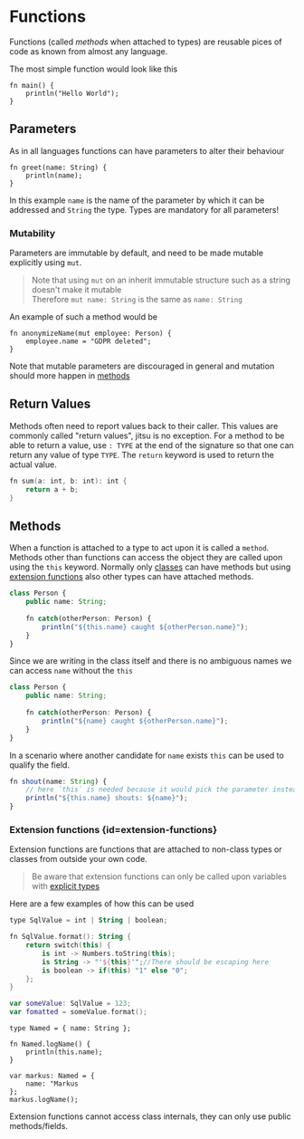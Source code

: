 # Functions

Functions (called _methods_ when attached to types) are reusable pices of code as known from almost any language.

The most simple function would look like this
```
fn main() {
    println("Hello World");
}
```

## Parameters

As in all languages functions can have parameters to alter their behaviour

```
fn greet(name: String) {
    println(name);
}
```
In this example `name` is the name of the parameter by which it can be addressed and `String` the type.
Types are mandatory for all parameters!
### Mutability
Parameters are immutable by default, and need to be made mutable explicitly using `mut`.
> Note that using `mut` on an inherit immutable structure such as a string doesn't make it mutable<br/>
> Therefore `mut name: String` is the same as `name: String`

An example of such a method would be
```
fn anonymizeName(mut employee: Person) {
    employee.name = "GDPR deleted";
}
```

Note that mutable parameters are discouraged in general and mutation should more happen in [methods](#methods)

## Return Values

Methods often need to report values back to their caller. This values are commonly called "return values", jitsu is
no exception. For a method to be able to return a value, use `: TYPE` at the end of the signature so that one can
return any value of type `TYPE`. The `return` keyword is used to return the actual value.

```Kotlin
fn sum(a: int, b: int): int {
    return a + b;
}
```

## Methods

When a function is attached to a type to act upon it is called a `method`. Methods other than functions can access the
object they are called upon using the `this` keyword. Normally only [classes](Classes.md) can have methods but using
[extension functions](#extension-functions) also other types can have attached methods.

```Typescript
class Person {
    public name: String;
    
    fn catch(otherPerson: Person) {
        println("${this.name} caught ${otherPerson.name}");
    }
}
```

Since we are writing in the class itself and there is no ambiguous names we can access `name` without the `this`
```Typescript
class Person {
    public name: String;
    
    fn catch(otherPerson: Person) {
        println("${name} caught ${otherPerson.name}");
    }
}
```

In a scenario where another candidate for `name` exists `this` can be used to qualify the field.
```Typescript
fn shout(name: String) {
    // here `this` is needed because it would pick the parameter instead!
    println("${this.name} shouts: ${name}");
}
```

### Extension functions {id=extension-functions}
Extension functions are functions that are attached to non-class types or classes from outside your own code.

> Be aware that extension functions can only be called upon variables with [explicit types](Types.md#explicit-implicit)

Here are a few examples of how this can be used
```Kotlin
type SqlValue = int | String | boolean;

fn SqlValue.format(): String {
    return switch(this) {
        is int -> Numbers.toString(this);
        is String -> "'${this}'";//There should be escaping here
        is boolean -> if(this) "1" else "0";
    };
}

var someValue: SqlValue = 123;
var fomatted = someValue.format();
```

```
type Named = { name: String };

fn Named.logName() {
    println(this.name);
}

var markus: Named = {
    name: "Markus
};
markus.logName();
```

Extension functions cannot access class internals, they can only use public methods/fields.